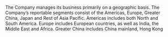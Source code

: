 The  Company  manages  its  business  primarily  on  a  geographic  basis.  The  Company’s  reportable  segments  consist  of  the
Americas,  Europe,  Greater  China,  Japan  and  Rest  of  Asia  Pacific.  Americas  includes  both  North  and  South  America.  Europe
includes European countries, as well as India, the Middle East and Africa. Greater China includes China mainland, Hong Kong
